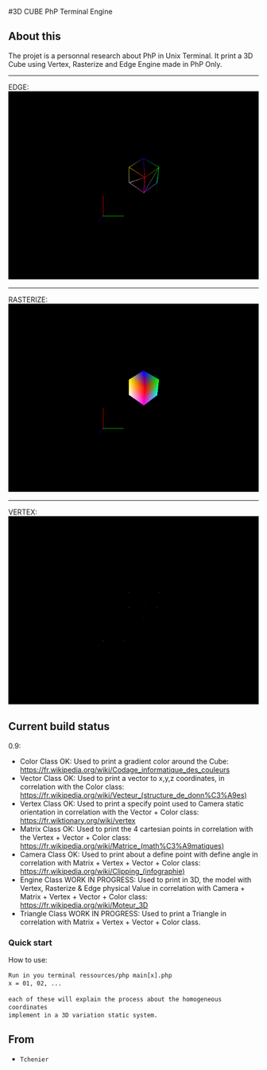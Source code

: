 #3D CUBE PhP Terminal Engine


## About this

The projet is a personnal research about PhP in Unix Terminal.
It print a 3D Cube using Vertex, Rasterize and Edge Engine made in PhP Only.
___
EDGE:<br/>
![alt text](https://github.com/cerb3re/Terminal_3DEngine/blob/master/ressources/render_edge.png)<br/>
___
RASTERIZE:<br/>
![alt text](https://github.com/cerb3re/Terminal_3DEngine/blob/master/ressources/render_rasterize.png)<br/>
___
VERTEX:<br/>
![alt text](https://github.com/cerb3re/Terminal_3DEngine/blob/master/ressources/render_vertex.png)<br/>


## Current build status

0.9:
- Color   Class OK: Used to print a gradient color around the Cube: https://fr.wikipedia.org/wiki/Codage_informatique_des_couleurs
- Vector  Class OK: Used to print a vector to x,y,z coordinates, in
correlation with the Color class: 
https://fr.wikipedia.org/wiki/Vecteur_(structure_de_donn%C3%A9es)
- Vertex  Class OK: Used to print a specify point used to Camera
static orientation in correlation with the Vector + Color class: 
https://fr.wiktionary.org/wiki/vertex
- Matrix  Class OK: Used to print the 4 cartesian points in correlation
with the Vertex + Vector + Color class: 
https://fr.wikipedia.org/wiki/Matrice_(math%C3%A9matiques)
- Camera  Class OK: Used to print about a define point with define angle in
correlation with Matrix + Vertex + Vector + Color class: 
https://fr.wikipedia.org/wiki/Clipping_(infographie)
- Engine  Class WORK IN PROGRESS: Used to print in 3D, the model with Vertex, Rasterize & Edge
physical Value in correlation with Camera + Matrix + Vertex + Vector + Color class: 
https://fr.wikipedia.org/wiki/Moteur_3D
- Triangle Class WORK IN PROGRESS: Used to print a Triangle in correlation with Matrix +
Vertex + Vector + Color class.

### Quick start

How to use:

```
Run in you terminal ressources/php main[x].php
x = 01, 02, ...

each of these will explain the process about the homogeneous coordinates
implement in a 3D variation static system.
```
## From

- `Tchenier`
